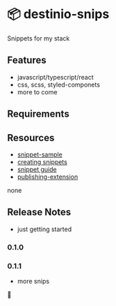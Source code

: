 # 📦 destinio-snips

Snippets for my stack

## Features

- javascript/typescript/react
- css, scss, styled-componets
- more to come

## Requirements

## Resources

- [snippet-sample](https://github.com/microsoft/vscode-extension-samples/tree/main/snippet-sample)
- [creating snippets](https://code.visualstudio.com/docs/editor/userdefinedsnippets#_creating-your-own-snippets)
- [snippet guide](https://code.visualstudio.com/api/language-extensions/snippet-guide)
- [publishing-extension](https://code.visualstudio.com/api/working-with-extensions/publishing-extension)

none

## Release Notes

- just getting started

### 0.1.0

### 0.1.1

- more snips

🚀

